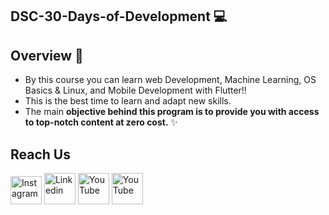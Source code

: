 ## DSC-30-Days-of-Development 💻

<!-- OVERVIEW -->

## Overview 📝

-   By this course you can learn web Development, Machine Learning, OS Basics & Linux, and Mobile Development with Flutter!!
    <br>
-   This is the best time to learn and adapt new skills. <br>
-   The main **objective behind this program is to provide you with access to top-notch content at zero cost.** ✨<br>

<!-- Reach Us -->

## Reach Us

[<img src="https://cdn.icon-icons.com/icons2/2428/PNG/512/instagram_black_logo_icon_147122.png" alt="Instagram" width=50 height=45/>](https://www.instagram.com/dsc.geu/)
[<img src="https://cdn.icon-icons.com/icons2/1/PNG/256/sociallinkedin_member_30.png" alt="Linkedin" width=50 height=50/>](https://www.linkedin.com/company/dscgeu)
[<img src="https://cdn.icon-icons.com/icons2/1/PNG/256/social_youtube_23.png" alt="YouTube" width=50 height=50/>](https://www.youtube.com/channel/UCWT-7K5q2d38fdFoORd1G_g)
[<img src="https://cdn.icon-icons.com/icons2/2389/PNG/512/telegram_logo_icon_144811.png" alt="YouTube" width=50 height=50/>](https://t.me/joinchat/ObSwHEzzhweSjRFxR0ZxjQ)
